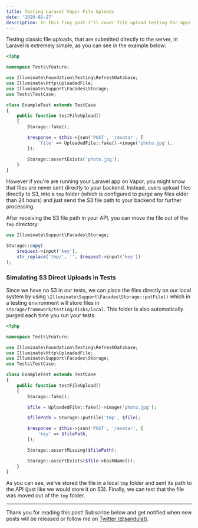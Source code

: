 ```yaml
---
title: Testing Laravel Vapor File Uploads
date: '2020-02-27'
description: In this tiny post I'll cover file upload testing for apps running on Vapor, since there is no official documentation on how to do it.
---
```


Testing classic file uploads, that are submitted directly to the server, in Laravel is extremely simple, as you can see in the example below:

```php
<?php

namespace Tests\Feature;

use Illuminate\Foundation\Testing\RefreshDatabase;
use Illuminate\Http\UploadedFile;
use Illuminate\Support\Facades\Storage;
use Tests\TestCase;

class ExampleTest extends TestCase
{
    public function testFileUpload()
    {
        Storage::fake();

        $response = $this->json('POST', '/avatar', [
            'file' => UploadedFile::fake()->image('photo.jpg'),
        ]);

        Storage::assertExists('photo.jpg');
    }
}
```

However if you're are running your Laravel app on Vapor, you might know that files are never sent directly to your backend. Instead, users upload files directly to S3, into a `tmp` folder (which is configured to purge any files older than 24 hours) and just send the S3 file path to your backend for further processing.

After receiving the S3 file path in your API, you can move the file out of the `tmp` directory:

```php
use Illuminate\Support\Facades\Storage;

Storage::copy(
    $request->input('key'),
    str_replace('tmp/', '', $request->input('key'))
);
```

### Simulating S3 Direct Uploads in Tests

Since we have no S3 in our tests, we can place the files directly on our local system by using `\Illuminate\Support\Facades\Storage::putFile()` which in a testing environment will store files in `storage/framework/testing/disks/local`. This folder is also automatically purged each time you run your tests.

```php
<?php

namespace Tests\Feature;

use Illuminate\Foundation\Testing\RefreshDatabase;
use Illuminate\Http\UploadedFile;
use Illuminate\Support\Facades\Storage;
use Tests\TestCase;

class ExampleTest extends TestCase
{
    public function testFileUpload()
    {
        Storage::fake();

        $file = UploadedFile::fake()->image('photo.jpg');

        $filePath = Storage::putFile('tmp', $file);

        $response = $this->json('POST', '/avatar', [
            'key' => $filePath,
        ]);

        Storage::assertMissing($filePath);

        Storage::assertExists($file->hashName());
    }
}
```

As you can see, we've stored the file in a local `tmp` folder and sent its path to the API (just like we would store it on S3). Finally, we can test that the file was moved out of the `tmp` folder.

---

Thank you for reading this post! Subscribe below and get notified when new posts will be released or follow me on [Twitter (@sandulat)](https://twitter.com/sandulat). 
